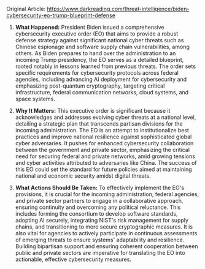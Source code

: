 Original Article: https://www.darkreading.com/threat-intelligence/biden-cybersecurity-eo-trump-blueprint-defense

1) **What Happened:** President Biden issued a comprehensive cybersecurity executive order (EO) that aims to provide a robust defense strategy against significant national cyber threats such as Chinese espionage and software supply chain vulnerabilities, among others. As Biden prepares to hand over the administration to an incoming Trump presidency, the EO serves as a detailed blueprint, rooted notably in lessons learned from previous threats. The order sets specific requirements for cybersecurity protocols across federal agencies, including advancing AI deployment for cybersecurity and emphasizing post-quantum cryptography, targeting critical infrastructure, federal communication networks, cloud systems, and space systems.

2) **Why It Matters:** This executive order is significant because it acknowledges and addresses evolving cyber threats at a national level, detailing a strategic plan that transcends partisan divisions for the incoming administration. The EO is an attempt to institutionalize best practices and improve national resilience against sophisticated global cyber adversaries. It pushes for enhanced cybersecurity collaboration between the government and private sector, emphasizing the critical need for securing federal and private networks, amid growing tensions and cyber activities attributed to adversaries like China. The success of this EO could set the standard for future policies aimed at maintaining national and economic security amidst digital threats.

3) **What Actions Should Be Taken:** To effectively implement the EO's provisions, it is crucial for the incoming administration, federal agencies, and private sector partners to engage in a collaborative approach, ensuring continuity and overcoming any political reluctance. This includes forming the consortium to develop software standards, adopting AI securely, integrating NIST's risk management for supply chains, and transitioning to more secure cryptographic measures. It is also vital for agencies to actively participate in continuous assessments of emerging threats to ensure systems' adaptability and resilience. Building bipartisan support and ensuring coherent cooperation between public and private sectors are imperative for translating the EO into actionable, effective cybersecurity measures.